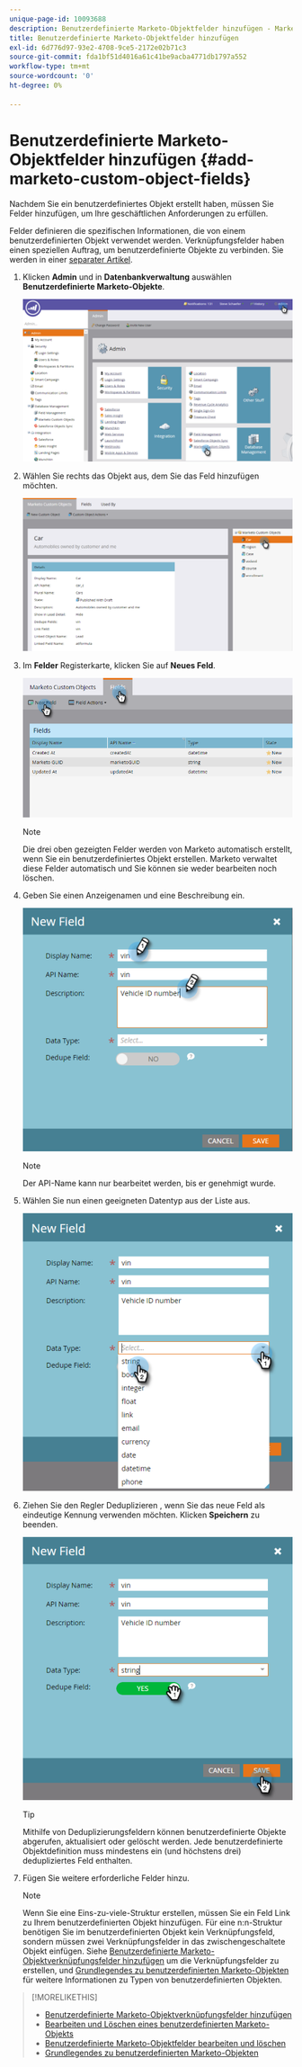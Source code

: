 ```yaml
---
unique-page-id: 10093688
description: Benutzerdefinierte Marketo-Objektfelder hinzufügen - Marketo Docs - Produktdokumentation
title: Benutzerdefinierte Marketo-Objektfelder hinzufügen
exl-id: 6d776d97-93e2-4708-9ce5-2172e02b71c3
source-git-commit: fda1bf51d4016a61c41be9acba4771db1797a552
workflow-type: tm+mt
source-wordcount: '0'
ht-degree: 0%

---
```


# Benutzerdefinierte Marketo-Objektfelder hinzufügen {#add-marketo-custom-object-fields}

Nachdem Sie ein benutzerdefiniertes Objekt erstellt haben, müssen Sie Felder hinzufügen, um Ihre geschäftlichen Anforderungen zu erfüllen.

Felder definieren die spezifischen Informationen, die von einem benutzerdefinierten Objekt verwendet werden. Verknüpfungsfelder haben einen speziellen Auftrag, um benutzerdefinierte Objekte zu verbinden. Sie werden in einer [separater Artikel](/help/marketo/product-docs/administration/marketo-custom-objects/add-marketo-custom-object-link-fields.md).

1. Klicken **Admin** und in **Datenbankverwaltung** auswählen **Benutzerdefinierte Marketo-Objekte**.

   ![](assets/image2016-1-18-9-3a2-3a6.png)

1. Wählen Sie rechts das Objekt aus, dem Sie das Feld hinzufügen möchten.

   ![](assets/image2016-1-18-9-3a5-3a3.png)

1. Im **Felder** Registerkarte, klicken Sie auf **Neues Feld**.

   ![](assets/image2015-9-15-16-3a53-3a40.png)

   >[!NOTE]
   >
   >Die drei oben gezeigten Felder werden von Marketo automatisch erstellt, wenn Sie ein benutzerdefiniertes Objekt erstellen. Marketo verwaltet diese Felder automatisch und Sie können sie weder bearbeiten noch löschen.

1. Geben Sie einen Anzeigenamen und eine Beschreibung ein.

   ![](assets/image2015-10-5-11-3a35-3a48.png)

   >[!NOTE]
   >
   >Der API-Name kann nur bearbeitet werden, bis er genehmigt wurde.

1. Wählen Sie nun einen geeigneten Datentyp aus der Liste aus.

   ![](assets/image2015-10-5-11-3a37-3a24.png)

1. Ziehen Sie den Regler Deduplizieren , wenn Sie das neue Feld als eindeutige Kennung verwenden möchten. Klicken **Speichern** zu beenden.

   ![](assets/image2015-10-5-11-3a40-3a12.png)

   >[!TIP]
   >
   >Mithilfe von Deduplizierungsfeldern können benutzerdefinierte Objekte abgerufen, aktualisiert oder gelöscht werden. Jede benutzerdefinierte Objektdefinition muss mindestens ein (und höchstens drei) dedupliziertes Feld enthalten.

1. Fügen Sie weitere erforderliche Felder hinzu.

   >[!NOTE]
   >
   >Wenn Sie eine Eins-zu-viele-Struktur erstellen, müssen Sie ein Feld Link zu Ihrem benutzerdefinierten Objekt hinzufügen. Für eine n:n-Struktur benötigen Sie im benutzerdefinierten Objekt kein Verknüpfungsfeld, sondern müssen zwei Verknüpfungsfelder in das zwischengeschaltete Objekt einfügen. Siehe [Benutzerdefinierte Marketo-Objektverknüpfungsfelder hinzufügen](/help/marketo/product-docs/administration/marketo-custom-objects/add-marketo-custom-object-fields.md) um die Verknüpfungsfelder zu erstellen, und [Grundlegendes zu benutzerdefinierten Marketo-Objekten](/help/marketo/product-docs/administration/marketo-custom-objects/understanding-marketo-custom-objects.md) für weitere Informationen zu Typen von benutzerdefinierten Objekten.

>[!MORELIKETHIS]
>
>* [Benutzerdefinierte Marketo-Objektverknüpfungsfelder hinzufügen](/help/marketo/product-docs/administration/marketo-custom-objects/add-marketo-custom-object-link-fields.md)
>* [Bearbeiten und Löschen eines benutzerdefinierten Marketo-Objekts](/help/marketo/product-docs/administration/marketo-custom-objects/edit-and-delete-a-marketo-custom-object.md)
>* [Benutzerdefinierte Marketo-Objektfelder bearbeiten und löschen](/help/marketo/product-docs/administration/marketo-custom-objects/edit-and-delete-marketo-custom-object-fields.md)
>* [Grundlegendes zu benutzerdefinierten Marketo-Objekten](/help/marketo/product-docs/administration/marketo-custom-objects/understanding-marketo-custom-objects.md)

